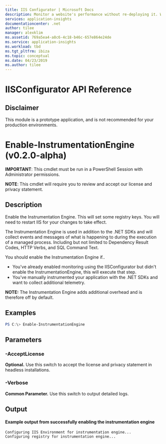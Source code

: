 ```yaml
---
title: IIS Configurator | Microsoft Docs
description: Monitor a website's performance without re-deploying it. Works with ASP.NET web apps hosted on-premises, in VMs or on Azure.
services: application-insights
documentationcenter: .net
author: tilee
manager: alexklim
ms.assetid: 769a5ea4-a8c6-4c18-b46c-657e864e24de
ms.service: application-insights
ms.workload: tbd
ms.tgt_pltfrm: ibiza
ms.topic: conceptual
ms.date: 04/23/2019
ms.author: tilee
---
```

# IISConfigurator API Reference

## Disclaimer
This module is a prototype application, and is not recommended for your production environments.

# Enable-InstrumentationEngine (v0.2.0-alpha)

**IMPORTANT**: This cmdlet must be run in a PowerShell Session with Administrator permissions.

**NOTE**: This cmdlet will require you to review and accept our license and privacy statement.

## Description

Enable the Instrumentation Engine. 
This will set some registry keys.
You will need to restart IIS for your changes to take effect.

The Instrumentation Engine is used in addition to the .NET SDKs and will collect events and messages of what is happening to during the execution of a managed process. Including but not limited to Dependency Result Codes, HTTP Verbs, and SQL Command Text. 

You should enable the Instrumentation Engine if..
- You've already enabled monitoring using the IISConfigurator but didn't enable the InstrumentationEngine, this will execute that step.
- You've manually instrumented your application with the .NET SDKs and want to collect additional telemetry.

**NOTE:** The Instrumentation Engine adds additional overhead and is therefore off by default.

## Examples

```powershell
PS C:\> Enable-InstrumentationEngine
```

## Parameters 

### -AcceptLicense
**Optional.** Use this switch to accept the license and privacy statement in headless installations.

### -Verbose
**Common Parameter.** Use this switch to output detailed logs.

## Output


#### Example output from successfully enabling the instrumentation engine

```
Configuring IIS Environment for instrumentation engine...
Configuring registry for instrumentation engine...
```
